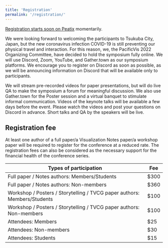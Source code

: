 ```yaml
---
title: 'Registration'
permalink: '/registration/'
---
```


[Registration starts soon on Peatix](https://some.where/some.place/) momentarily.

We were looking forward to welcoming the participants to Tsukuba City, Japan, but the new coronavirus infection COVID-19 is still preventing our physical travel and interaction. For this reason, we, the PacificVis 2022 Organizing Committee, have decided to hold the symposium fully online. We will use Discord, Zoom, YouTube, and Gather.town as our symposium platforms. We encourage you to register on Discord as soon as possible, as we will be announcing information on Discord that will be available only to participants.

We will stream pre-recorded videos for paper presentations, but will do live QA to make the symposium a forum for meaningful discussion. We also use Gather.town for the Poster session and a virtual banquet to stimulate informal communication. Videos of the keynote talks will be available a few days before the event. Please watch the videos and post your questions on Discord in advance. Short talks and QA by the speakers will be live.

## Registration fee

<span class="notice">At least one author of a full paper/a Visualization Notes paper/a workshop paper</span> will be required to register for the conference at a reduced rate. The registration fees can also be considered as the necessary support for the financial health of the conference series.

| Types of participation                                                   | Fee |
| ------------------------------------------------------------------------ | --- |
| Full paper / Notes authors: Members/Students                             | $300 |
| Full paper / Notes authors: Non-members                                  | $360 |
| Workshop / Posters / Storytelling / TVCG paper authors: Members/Students | $100 |
| Workshop / Posters / Storytelling / TVCG paper authors: Non-members      | $100 | 
| Attendees: Members                                                       |  $25 |
| Attendees: Non-members                                                   |  $30 |
| Attendees: Students                                                      |  $15 |

<!--
# Venue Information

The Tsukuba Center for Institutes was established in 1978 as a facility for common uses in the heart of Tsukuba Science City. Its purpose is to provide place where researchers and other personnel meet together and exchange information and opinions, and to provide information on science and technology from all over the world to researchers in the city, thus promoting research exchange and enabling the best use of the opportunities offered by the concentration of research institutes and universities at Tsukuba. The facilities of the Center include an international conference hall, other conference rooms, and exhibition rooms.

Currently, the activities of the Center include, in addition to providing conference rooms and science and technology information, assistance to various activities for research exchange among researchers, promotion of research exchange between researchers in the city and in other areas of Japan.

# Travel Information

# Accomodation Service
-->
